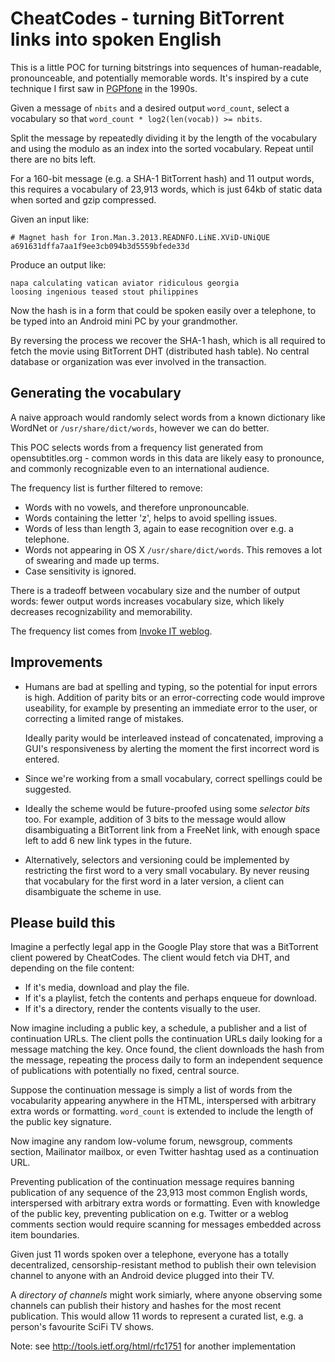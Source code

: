 # CheatCodes - turning BitTorrent links into spoken English

This is a little POC for turning bitstrings into sequences of human-readable,
pronounceable, and potentially memorable words. It's inspired by a cute
technique I first saw in
<a href="http://en.wikipedia.org/wiki/PGPfone">PGPfone</a> in the 1990s.

Given a message of `nbits` and a desired output `word_count`, select a
vocabulary so that `word_count * log2(len(vocab)) >= nbits`.

Split the message by repeatedly dividing it by the length of the vocabulary and
using the modulo as an index into the sorted vocabulary. Repeat until there are
no bits left.

For a 160-bit message (e.g. a SHA-1 BitTorrent hash) and 11 output words, this
requires a vocabulary of 23,913 words, which is just 64kb of static data when
sorted and gzip compressed.

Given an input like:

    # Magnet hash for Iron.Man.3.2013.READNFO.LiNE.XViD-UNiQUE
    a691631dffa7aa1f9ee3cb094b3d5559bfede33d

Produce an output like:

    napa calculating vatican aviator ridiculous georgia
    loosing ingenious teased stout philippines

Now the hash is in a form that could be spoken easily over a telephone, to be
typed into an Android mini PC by your grandmother.

By reversing the process we recover the SHA-1 hash, which is all required to
fetch the movie using BitTorrent DHT (distributed hash table). No central
database or organization was ever involved in the transaction.


## Generating the vocabulary

A naive approach would randomly select words from a known dictionary like
WordNet or `/usr/share/dict/words`, however we can do better.

This POC selects words from a frequency list generated from opensubtitles.org -
common words in this data are likely easy to pronounce, and commonly
recognizable even to an international audience.

The frequency list is further filtered to remove:

* Words with no vowels, and therefore unpronouncable.
* Words containing the letter 'z', helps to avoid spelling issues.
* Words of less than length 3, again to ease recognition over e.g. a telephone.
* Words not appearing in OS X `/usr/share/dict/words`. This removes a lot of
  swearing and made up terms.
* Case sensitivity is ignored.

There is a tradeoff between vocabulary size and the number of output words:
fewer output words increases vocabulary size, which likely decreases
recognizability and memorability.

The frequency list comes from <a
href="http://invokeit.wordpress.com/frequency-word-lists/">Invoke IT weblog</a>.


## Improvements

* Humans are bad at spelling and typing, so the potential for input errors is
  high. Addition of parity bits or an error-correcting code would improve
  useability, for example by presenting an immediate error to the user, or
  correcting a limited range of mistakes.

  Ideally parity would be interleaved instead of concatenated, improving a
  GUI's responsiveness by alerting the moment the first incorrect word is
  entered.

* Since we're working from a small vocabulary, correct spellings could be
  suggested.

* Ideally the scheme would be future-proofed using some *selector bits* too.
  For example, addition of 3 bits to the message would allow disambiguating a
  BitTorrent link from a FreeNet link, with enough space left to add 6 new link
  types in the future.

* Alternatively, selectors and versioning could be implemented by restricting
  the first word to a very small vocabulary. By never reusing that vocabulary
  for the first word in a later version, a client can disambiguate the scheme
  in use.


## Please build this

Imagine a perfectly legal app in the Google Play store that was a BitTorrent
client powered by CheatCodes. The client would fetch via DHT, and depending on
the file content:

* If it's media, download and play the file.
* If it's a playlist, fetch the contents and perhaps enqueue for download.
* If it's a directory, render the contents visually to the user.

Now imagine including a public key, a schedule, a publisher and a list of
continuation URLs. The client polls the continuation URLs daily looking for a
message matching the key. Once found, the client downloads the hash from the
message, repeating the process daily to form an independent sequence of
publications with potentially no fixed, central source.

Suppose the continuation message is simply a list of words from the
vocabularity appearing anywhere in the HTML, interspersed with arbitrary extra
words or formatting. `word_count` is extended to include the length of the
public key signature.

Now imagine any random low-volume forum, newsgroup, comments section,
Mailinator mailbox, or even Twitter hashtag used as a continuation URL.

Preventing publication of the continuation message requires banning publication
of any sequence of the 23,913 most common English words, interspersed with
arbitrary extra words or formatting. Even with knowledge of the public key,
preventing publication on e.g. Twitter or a weblog comments section would
require scanning for messages embedded across item boundaries.

Given just 11 words spoken over a telephone, everyone has a totally
decentralized, censorship-resistant method to publish their own television
channel to anyone with an Android device plugged into their TV.

A *directory of channels* might work simiarly, where anyone observing some
channels can publish their history and hashes for the most recent publication.
This would allow 11 words to represent a curated list, e.g. a person's
favourite SciFi TV shows.



Note: see http://tools.ietf.org/html/rfc1751 for another implementation

